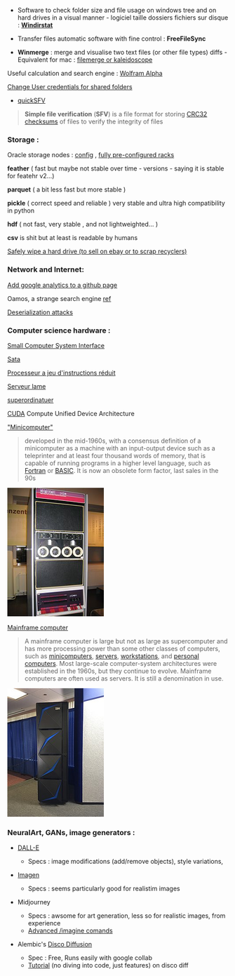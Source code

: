 - Software to check folder size and file usage on windows tree and on hard drives in a visual manner - logiciel taille dossiers fichiers sur disque : [**Windirstat**](https://windirstat.net/)

- Transfer files automatic software with fine control : **FreeFileSync**
- **Winmerge** : merge and visualise two text files (or other file types) diffs - Equivalent for mac : [filemerge or kaleidoscope](https://www.youtips.com/comparer-deux-fichiers-avec-filemerge-ou-kaleidoscope/)

Useful calculation and search engine : [Wolfram Alpha](https://www.wolframalpha.com)

[Change User credentials for shared folders](https://www.top-password.com/blog/clear-saved-credentials-for-network-share-or-remote-desktop/) 

- [quickSFV](https://www.quicksfv.org/) 

> **Simple file verification** (**SFV**) is a file format for storing [CRC32](https://en.wikipedia.org/wiki/CRC32) [checksums](https://en.wikipedia.org/wiki/Checksum) of files to verify the integrity of files

### Storage :

Oracle storage nodes : [config](https://docs.oracle.com/cd/E19114-01/sol.backup51/805-3795/6j3jtvjmr/index.html) , [fully pre-configured racks](https://docs.oracle.com/en/storage/index.html)

**feather** ( fast but maybe not stable over time - versions - saying it is stable for featehr v2...)

**parquet** ( a bit less fast but more stable )

**pickle** ( correct speed and reliable ) very stable and ultra high compatibility in python

**hdf** ( not fast, very stable , and not lightweighted... )

**csv** is shit but at least is readable by humans

[Safely wipe a hard drive (to sell on ebay or to scrap recyclers)](https://www.makeuseof.com/tag/how-to-wipe-a-hard-drive/)

### Network and Internet:

[Add google analytics to a github page](https://stackoverflow.com/questions/17207458/how-to-add-google-analytics-tracking-id-to-github-pages)

Oamos, a strange search engine [ref](https://www.youtube.com/watch?v=L4_cfJ_QPKg)

[Deserialization attacks](https://medium.com/gdg-vit/deserialization-attacks-d312fbe58e7d)

### Computer science hardware :

[Small Computer System Interface](https://fr.wikipedia.org/wiki/Small_Computer_System_Interface)

[Sata](https://fr.wikipedia.org/wiki/Serial_ATA) 

[Processeur a jeu d'instructions réduit](https://fr.wikipedia.org/wiki/Processeur_%C3%A0_jeu_d%27instructions_r%C3%A9duit)

[Serveur lame](https://fr.wikipedia.org/wiki/Serveur_lame)

[superordinatuer](https://fr.wikipedia.org/wiki/Superordinateur)

[CUDA](https://fr.wikipedia.org/wiki/Compute_Unified_Device_Architecture) Compute Unified Device Architecture

["Minicomputer"](https://en.wikipedia.org/wiki/Minicomputer)

> developed in the mid-1960s, with a consensus definition of a minicomputer as a machine with an input-output device such as a teleprinter and at least four  thousand words of memory, that is capable of running programs in a  higher level language, such as [Fortran](https://en.wikipedia.org/wiki/Fortran) or [BASIC](https://en.wikipedia.org/wiki/BASIC). It is now an obsolete form factor, last sales in the 90s

[![img](Informatic.assets/220px-Pdp-11-40.jpg)](https://en.wikipedia.org/wiki/File:Pdp-11-40.jpg)

[Mainframe computer](https://en.wikipedia.org/wiki/Mainframe_computer)

> A mainframe computer is large but not as large as supercomputer and has  more processing power than some other classes of computers, such as [minicomputers](https://en.wikipedia.org/wiki/Minicomputer), [servers](https://en.wikipedia.org/wiki/Server_(computing)), [workstations](https://en.wikipedia.org/wiki/Workstation), and [personal computers](https://en.wikipedia.org/wiki/Personal_computer). Most large-scale computer-system architectures were established in the  1960s, but they continue to evolve. Mainframe computers are often used  as servers. It is still a denomination in use.

[![img](Informatic.assets/220px-IBM_Z15_mainframe.jpg)](https://en.wikipedia.org/wiki/File:IBM_Z15_mainframe.jpg)



### NeuralArt, GANs, image generators :

- [DALL-E](https://openai.com/dall-e-2/#demos) 
	- Specs : image modifications (add/remove objects), style variations, 
- [Imagen](https://imagen.research.google/)
	- Specs : seems particularly good for realistim images
- Midjourney 
	- Specs : awsome for art generation, less so for realistic images, from experience
	- [Advanced /imagine comands](https://midjourney.gitbook.io/docs/user-manual#parameters-to-imagine)

- Alembic's [Disco Diffusion](https://colab.research.google.com/github/alembics/disco-diffusion/blob/main/Disco_Diffusion.ipynb) 
	- Spec : Free, Runs easily with google collab
	- [Tutorial](https://www.youtube.com/watch?v=wIw59kAU6u8) (no diving into code, just features) on disco diff
